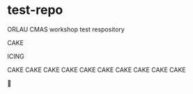 # test-repo
 ORLAU CMAS workshop test respository

CAKE

ICING

CAKE
CAKE
CAKE
CAKE
CAKE
CAKE
CAKE
CAKE
CAKE
CAKE

:cake:
